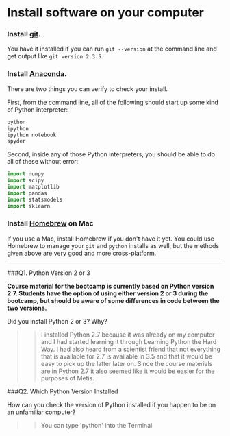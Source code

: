 # Install software on your computer


### Install [git](http://git-scm.com/).

You have it installed if you can run `git --version` at the command
line and get output like `git version 2.3.5`.


### Install [Anaconda](http://continuum.io/downloads).

There are two things you can verify to check your install.

First, from the command line, all of the following should start up
some kind of Python interpreter:

```bash
python
ipython
ipython notebook
spyder
```

Second, inside any of those Python interpreters, you should be able to
do all of these without error:

```python
import numpy
import scipy
import matplotlib
import pandas
import statsmodels
import sklearn
```

### Install [Homebrew](http://brew.sh/) on Mac

If you use a Mac, install Homebrew if you don't
have it yet. You could use Homebrew to manage your `git` and `python`
installs as well, but the methods given above are very good and more
cross-platform.

---

###Q1. Python Version 2 or 3

**Course material for the bootcamp is currently based on Python version 2.7. Students have the option of using either version 2 or 3 during the bootcamp, but should be aware of some differences in code between the two versions.**  

Did you install Python 2 or 3? Why?  

>> I installed Python 2.7 because it was already on my computer and I had started learning it through Learning Python the Hard Way. I had also heard from a scientist friend that not everything that is available for 2.7 is available in 3.5 and that it would be easy to pick up the latter later on. Since the course materials are in Python 2.7 it also seemed like it would be easier for the purposes of Metis.

###Q2. Which Python Version Installed   

How can you check the version of Python installed if you happen to be on an unfamiliar computer?

>> You can type 'python' into the Terminal

 


